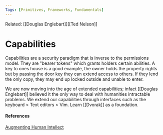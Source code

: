 ```yaml
---
Tags: [Primitives, Frameworks, Fundamentals]
---
```

Related: [[Douglas Englebart]][[Ted Nelson]]
# Capabilities
Capabilities are a security paradigm that is inverse to the permissions model. They are "bearer tokens" which grants holders certain abilities. A key to ones house is a good example, the owner holds the property rights but by passing the door key they can extend access to others. If they lend the only copy, they may end up locked outside and unable to enter. 

We are now moving into the age of extended capabilities; infact [[Douglas Englebart]] believed it the only way to deal with humanities intractable problems. We extend our capabilities through interfaces such as the keyboard > Text editors > Vim. Learn [[Dvorak]] as a foundation.

#### References
[Augmenting Human Intellect](https://www.dougengelbart.org/content/view/138/)